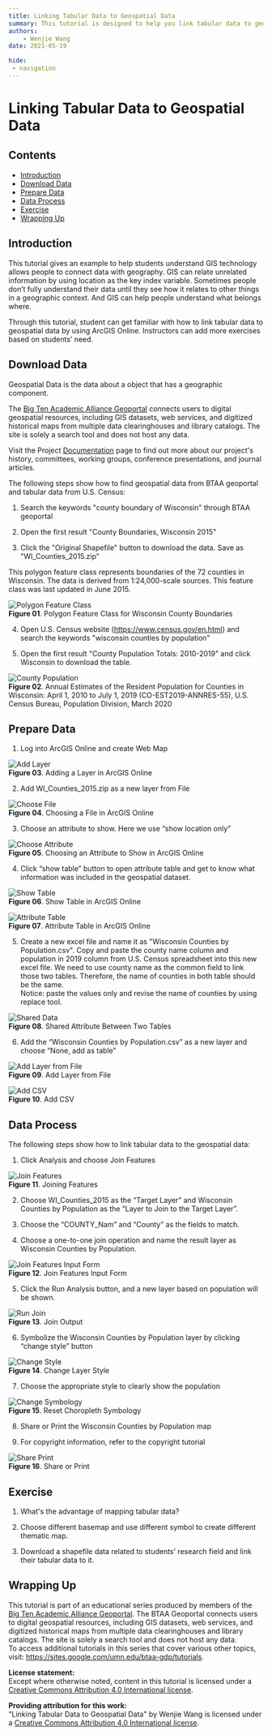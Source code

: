```yaml
---
title: Linking Tabular Data to Geospatial Data
summary: This tutorial is designed to help you link tabular data to geospatial data that you may need for a research project.
authors:
    - Wenjie Wang
date: 2021-05-19

hide:
 - navigation
---
```


# Linking Tabular Data to Geospatial Data

## Contents
- [Introduction](#introduction)
- [Download Data](#download-data)
- [Prepare Data](#prepare-data)
- [Data Process](#data-process)
- [Exercise](#exercise)
- [Wrapping Up](#wrapping-up)

## Introduction

This tutorial gives an example to help students understand GIS technology allows people to connect data with geography. GIS can relate unrelated information by using location as the key index variable. Sometimes people don’t fully understand their data until they see how it relates to other things in a geographic context. And GIS can help people understand what belongs where.

Through this tutorial, student can get familiar with how to link tabular data to geospatial data by using ArcGIS Online. Instructors can add more exercises based on students’ need.

## Download Data

Geospatial Data is the data about a object that has a geographic component.

The [Big Ten Academic Alliance Geoportal](https://geo.btaa.org) connects users to digital geospatial resources, including GIS datasets, web services, and digitized historical maps from multiple data clearinghouses and library catalogs. The site is solely a search tool and does not host any data.

Visit the Project [Documentation](https://sites.google.com/umn.edu/btaa-gdp/about/documentation?authuser=0) page to find out more about our project's history, committees, working groups, conference presentations, and journal articles.

The following steps show how to find geospatial data from BTAA geoportal and tabular data from U.S. Census:

1. Search the keywords "county boundary of Wisconsin" through BTAA geoportal

2. Open the first result "County Boundaries, Wisconsin 2015"

3. Click the "Original Shapefile" button to download the data. Save as "WI_Counties_2015.zip"

This polygon feature class represents boundaries of the 72 counties in Wisconsin. The data is derived from 1:24,000-scale sources. This feature class was last updated in June 2015.

![Polygon Feature Class](images/wisconsin-2015.png)\
**Figure 01**. Polygon Feature Class for Wisconsin County Boundaries

4. Open U.S. Census website (<https://www.census.gov/en.html>) and search the keywords "wisconsin counties by population"

5. Open the first result "County Population Totals: 2010-2019" and click Wisconsin to download the table.

![County Population](images/census-pop.png)\
**Figure 02**. Annual Estimates of the Resident Population for Counties in Wisconsin: April 1, 2010 to July 1, 2019 (CO-EST2019-ANNRES-55), U.S. Census Bureau, Population Division, March 2020

## Prepare Data

1. Log into ArcGIS Online and create Web Map

![Add Layer](images/add-layer.png)\
**Figure 03**. Adding a Layer in ArcGIS Online

2. Add WI_Counties_2015.zip as a new layer from File

![Choose File](images/choose-file.png)\
**Figure 04**. Choosing a File in ArcGIS Online

3. Choose an attribute to show. Here we use “show location only”

![Choose Attribute](images/choose-attribute.png)\
**Figure 05**. Choosing an Attribute to Show in ArcGIS Online

4. Click “show table” button to open attribute table and get to know what information was included in the geospatial dataset.

![Show Table](images/show-table.png)\
**Figure 06**. Show Table in ArcGIS Online

![Attribute Table](images/attribute-table.png)\
**Figure 07**. Attribute Table in ArcGIS Online

5. Create a new excel file and name it as "Wisconsin Counties by Population.csv". Copy and paste the county name column and population in 2019 column from U.S. Census spreadsheet into this new excel file. We need to use county name as the common field to link those two tables. Therefore, the name of counties in both table should be the same.\
Notice: paste the values only and revise the name of counties by using replace tool.

![Shared Data](images/shared-data.png)\
**Figure 08**. Shared Attribute Between Two Tables

6. Add the “Wisconsin Counties by Population.csv” as a new layer and choose “None, add as table”

![Add Layer from File](images/add-layer-from-file.png)\
**Figure 09**. Add Layer from File

![Add CSV](images/add-csv.png)\
**Figure 10**. Add CSV

## Data Process

The following steps show how to link tabular data to the geospatial data: 

1. Click Analysis and choose Join Features

![Join Features](images/join-features.png)\
**Figure 11**. Joining Features

2. Choose WI_Counties_2015 as the “Target Layer” and Wisconsin Counties by Population as the “Layer to Join to the Target Layer”.

3. Choose the “COUNTY_Nam” and “County” as the fields to match.

4. Choose a one-to-one join operation and name the result layer as Wisconsin Counties by Population.

![Join Features Input Form](images/join-input.png)\
**Figure 12**. Join Features Input Form

5. Click the Run Analysis button, and a new layer based on population will be shown.

![Run Join](images/run-join.png)\
**Figure 13**. Join Output

6. Symbolize the Wisconsin Counties by Population layer by clicking “change style” button

![Change Style](images/symbology.png)\
**Figure 14**. Change Layer Style

7. Choose the appropriate style to clearly show the population

![Change Symbology](images/change-symbology.png)\
**Figure 15**. Reset Choropleth Symbology

8. Share or Print the Wisconsin Counties by Population map

9. For copyright information, refer to the copyright tutorial

![Share Print](images/share-print.png)\
**Figure 16**. Share or Print

## Exercise

1. What's the advantage of mapping tabular data?

2. Choose different basemap and use different symbol to create different thematic map.

3. Download a shapefile data related to students’ research field and link their tabular data to it.

## Wrapping Up

This tutorial is part of an educational series produced by members of the [Big Ten Academic Alliance Geoportal](https://geo.btaa.org). The BTAA Geoportal connects users to digital geospatial resources, including GIS datasets, web services, and digitized historical maps from multiple data clearinghouses and library catalogs. The site is solely a search tool and does not host any data.\
To access additional tutorials in this series that cover various other topics, visit: <https://sites.google.com/umn.edu/btaa-gdp/tutorials>.

**License statement:**\
Except where otherwise noted, content in this tutorial is licensed under a [Creative Commons Attribution 4.0 International license](https://creativecommons.org/licenses/by/4.0/).

**Providing attribution for this work:**\
"Linking Tabular Data to Geospatial Data" by Wenjie Wang is licensed under a [Creative Commons Attribution 4.0 International license](https://creativecommons.org/licenses/by/4.0/).